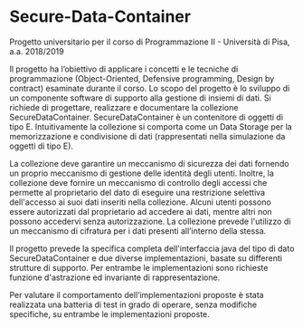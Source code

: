 # Secure-Data-Container
Progetto universitario per il corso di Programmazione II - Università di Pisa, a.a. 2018/2019

Il progetto ha l’obiettivo di applicare i concetti e le tecniche di programmazione (Object-Oriented, Defensive programming, Design by contract) esaminate durante il corso. 
Lo scopo del progetto è lo sviluppo di un componente software di supporto alla gestione di insiemi di dati.
Si richiede di progettare, realizzare e documentare la collezione SecureDataContainer<E>.
SecureDataContainer<E> è un contenitore di oggetti di tipo E. 
Intuitivamente la collezione si comporta come un Data Storage per la memorizzazione e condivisione di dati
(rappresentati nella simulazione da oggetti di tipo E).
  
La collezione deve garantire un meccanismo di sicurezza dei dati fornendo un proprio meccanismo di gestione delle identità 
degli utenti. 
Inoltre, la collezione deve fornire un meccanismo di controllo degli accessi che permette al proprietario del dato di eseguire
una restrizione selettiva dell'accesso ai suoi dati inseriti nella collezione. 
Alcuni utenti possono essere autorizzati dal proprietario ad accedere ai dati, 
mentre altri non possono accedervi senza autorizzazione.
La collezione prevede l'utilizzo di un meccanismo di cifratura per i dati presenti all’interno della stessa.

Il progetto prevede la specifica completa dell'interfaccia java del tipo di dato SecureDataContainer<E> e due diverse implementazioni, basate su differenti strutture di supporto.
Per entrambe le implementazioni sono richieste funzione d'astrazione ed invariante di rappresentazione.

Per valutare il comportamento dell’implementazioni proposte è stata realizzata una batteria di test in grado di
operare, senza modifiche specifiche, su entrambe le implementazioni proposte.
